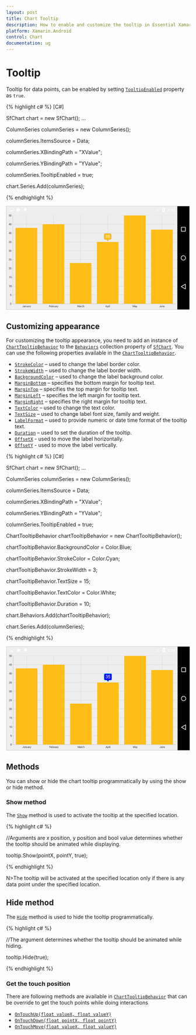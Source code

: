 ```yaml
---
layout: post
title: Chart Tooltip
description: How to enable and customize the tooltip in Essential Xamarin.Android Chart
platform: Xamarin.Android
control: Chart
documentation: ug
---
```


# Tooltip

Tooltip for data points, can be enabled by setting [`TooltipEnabled`](http://help.syncfusion.com/cr/cref_files/xamarin-android/Syncfusion.SfChart.Android~Com.Syncfusion.Charts.ChartSeries~TooltipEnabled.html) property as `true`.

{% highlight c# %} 
[C#]

SfChart chart = new SfChart();
...

ColumnSeries columnSeries = new ColumnSeries();

columnSeries.ItemsSource = Data;

columnSeries.XBindingPath = "XValue";

columnSeries.YBindingPath = "YValue";

columnSeries.TooltipEnabled = true;

chart.Series.Add(columnSeries);

{% endhighlight %}

![](tooltip_images/tooltip_img1.png)

## Customizing appearance

For customizing the tooltip appearance, you need to add an instance of [`ChartTooltipBehavior`](http://help.syncfusion.com/cr/cref_files/xamarin-android/Syncfusion.SfChart.Android~Com.Syncfusion.Charts.ChartTooltipBehavior.html) to the [`Behaviors`](https://help.syncfusion.com/cr/cref_files/xamarin-android/Syncfusion.SfChart.Android~Com.Syncfusion.Charts.ChartBehavior.html) collection property of [`SfChart`](http://help.syncfusion.com/cr/cref_files/xamarin-android/Syncfusion.SfChart.Android~Com.Syncfusion.Charts.SfChart.html). You can use the following properties available in the [`ChartTooltipBehavior`](https://help.syncfusion.com/cr/cref_files/xamarin-android/Syncfusion.SfChart.Android~Com.Syncfusion.Charts.ChartTooltipBehavior.html).

* [`StrokeColor`](http://help.syncfusion.com/cr/cref_files/xamarin-android/Syncfusion.SfChart.Android~Com.Syncfusion.Charts.ChartTooltipBehavior~StrokeColor.html) – used to change the label border color.
* [`StrokeWidth`](http://help.syncfusion.com/cr/cref_files/xamarin-android/Syncfusion.SfChart.Android~Com.Syncfusion.Charts.ChartTooltipBehavior~StrokeWidth.html) – used to change the label border width.
* [`BackgroundColor`](http://help.syncfusion.com/cr/cref_files/xamarin-android/Syncfusion.SfChart.Android~Com.Syncfusion.Charts.ChartTooltipBehavior~BackgroundColor.html) – used to change the label background color.
* [`MarginBottom`](http://help.syncfusion.com/cr/cref_files/xamarin-android/Syncfusion.SfChart.Android~Com.Syncfusion.Charts.ChartTooltipBehavior~MarginBottom.html) – specifies the bottom margin for tooltip text.
* [`MarginTop`](http://help.syncfusion.com/cr/cref_files/xamarin-android/Syncfusion.SfChart.Android~Com.Syncfusion.Charts.ChartTooltipBehavior~MarginTop.html) – specifies the top margin for tooltip text.
* [`MarginLeft`](http://help.syncfusion.com/cr/cref_files/xamarin-android/Syncfusion.SfChart.Android~Com.Syncfusion.Charts.ChartTooltipBehavior~MarginLeft.html) – specifies the left margin for tooltip text.
* [`MarginRight`](http://help.syncfusion.com/cr/cref_files/xamarin-android/Syncfusion.SfChart.Android~Com.Syncfusion.Charts.ChartTooltipBehavior~MarginRight.html) – specifies the right margin for tooltip text.
* [`TextColor`](http://help.syncfusion.com/cr/cref_files/xamarin-android/Syncfusion.SfChart.Android~Com.Syncfusion.Charts.ChartTooltipBehavior~TextColor.html) – used to change the text color.
* [`TextSize`](http://help.syncfusion.com/cr/cref_files/xamarin-android/Syncfusion.SfChart.Android~Com.Syncfusion.Charts.ChartTooltipBehavior~TextSize.html) – used to change label font size, family and weight.
* [`LabelFormat`](http://help.syncfusion.com/cr/cref_files/xamarin-android/Syncfusion.SfChart.Android~Com.Syncfusion.Charts.ChartTooltipBehavior~LabelFormat.html) – used to provide numeric or date time format of the tooltip text.
* [`Duration`](http://help.syncfusion.com/cr/cref_files/xamarin-android/Syncfusion.SfChart.Android~Com.Syncfusion.Charts.ChartTooltipBehavior~Duration.html) – used to set the duration of the tooltip.
* [`OffsetX`](http://help.syncfusion.com/cr/cref_files/xamarin-android/Syncfusion.SfChart.Android~Com.Syncfusion.Charts.ChartTooltipBehavior~OffsetX.html) - used to move the label horizontally.
* [`OffsetY`](http://help.syncfusion.com/cr/cref_files/xamarin-android/Syncfusion.SfChart.Android~Com.Syncfusion.Charts.ChartTooltipBehavior~OffsetY.html) - used to move the label vertically.

{% highlight c# %} 
[C#]

SfChart chart = new SfChart();
...

ColumnSeries columnSeries = new ColumnSeries();

columnSeries.ItemsSource = Data;

columnSeries.XBindingPath = "XValue";

columnSeries.YBindingPath = "YValue";

columnSeries.TooltipEnabled = true;

ChartTooltipBehavior chartTooltipBehavior = new ChartTooltipBehavior();

chartTooltipBehavior.BackgroundColor = Color.Blue;

chartTooltipBehavior.StrokeColor = Color.Cyan;

chartTooltipBehavior.StrokeWidth = 3;

chartTooltipBehavior.TextSize = 15;

chartTooltipBehavior.TextColor = Color.White;

chartTooltipBehavior.Duration = 10;

chart.Behaviors.Add(chartTooltipBehavior);

chart.Series.Add(columnSeries);

{% endhighlight %}

![](tooltip_images/tooltip_img2.png)

## Methods

You can show or hide the chart tooltip programmatically by using the show or hide method. 

### Show method

The  [`Show`](https://help.syncfusion.com/cr/cref_files/xamarin-android/Syncfusion.SfChart.Android~Com.Syncfusion.Charts.ChartTooltipBehavior~Show.html) method is used to activate the tooltip at the specified location.

{% highlight c# %}


//Arguments are x position, y position and bool value determines whether the tooltip should be animated while displaying.
	
tooltip.Show(pointX, pointY, true);

{% endhighlight %}


N>The tooltip will be activated at the specified location only if there is any data point under the specified location.

## Hide method

The  [`Hide`](https://help.syncfusion.com/cr/cref_files/xamarin-android/Syncfusion.SfChart.Android~Com.Syncfusion.Charts.ChartTooltipBehavior~Hide.html)  method is used to hide the tooltip programmatically.

{% highlight c# %}

//The argument determines whether the tooltip should be animated while hiding.

tooltip.Hide(true);

{% endhighlight %}

### Get the touch position

There are following methods are available in [`ChartTooltipBehavior`](http://help.syncfusion.com/cr/cref_files/xamarin-android/Syncfusion.SfChart.Android~Com.Syncfusion.Charts.ChartTooltipBehavior.html) that can be override to get the touch points while doing interactions

* [`OnTouchUp(float valueX, float valueY)`](https://help.syncfusion.com/cr/cref_files/xamarin-android/Syncfusion.SfChart.Android~Com.Syncfusion.Charts.ChartTooltipBehavior~OnTouchUp.html) 
* [`OnTouchDown(float pointX, float pointY)`](https://help.syncfusion.com/cr/cref_files/xamarin-android/Syncfusion.SfChart.Android~Com.Syncfusion.Charts.ChartTooltipBehavior~OnTouchDown.html)
* [`OnTouchMove(float valueX, float valueY)`](https://help.syncfusion.com/cr/cref_files/xamarin-android/Syncfusion.SfChart.Android~Com.Syncfusion.Charts.ChartTooltipBehavior~OnTouchMove.html)
